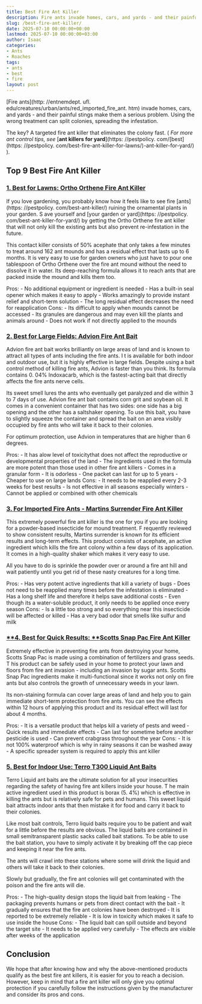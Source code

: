 ```yaml
---
title: Best Fire Ant Killer
description: Fire ants invade homes, cars, and yards - and their painful stings make them a serious problem. Using the wrong treatment can split colonies, spreading the...
slug: /best-fire-ant-killer/
date: 2025-07-10 00:00:00+00:00
lastmod: 2025-07-10 00:00:00+03:00
author: Isaac
categories:
- Ants
- Roaches
tags:
- ants
- best
- fire
layout: post
---
```


[Fire ants](http: //entnemdept. ufl. edu/creatures/urban/ants/red_imported_fire_ant. htm) invade homes, cars, and yards - and their painful stings make them a serious problem. Using the wrong treatment can split colonies, spreading the infestation.

The key? A targeted fire ant killer that eliminates the colony fast. ( *For more ant control tips, see* [**ant killers for yard**](https: //pestpolicy. com/[best](https: //pestpolicy. com/best-fire-ant-killer-for-lawns/)-ant-killer-for-yard/) ).

##  Top 9 Best Fire Ant Killer

###  [1. Best for Lawns: Ortho Orthene Fire Ant Killer](https://www.amazon.com/dp/B000A0UCRG/?tag=p-policy-20)

If you love gardening, you probably know how it feels like to see fire [ants](https: //pestpolicy. com/best-ant-killer/) ruining the ornamental plants in your garden. S ave yourself and [your garden or yard](https: //pestpolicy. com/best-ant-killer-for-yard/) by getting the Ortho Orthene fire ant killer that will not only kill the existing ants but also prevent re-infestation in the future.

This contact killer consists of 50% acephate that only takes a few minutes to treat around 162 ant mounds and has a residual effect that lasts up to 6 months. It is very easy to use for garden owners who just have to pour one tablespoon of Ortho Orthene over the fire ant mound without the need to dissolve it in water. Its deep-reaching formula allows it to reach ants that are packed inside the mound and kills them too.

Pros: - No additional equipment or ingredient is needed - Has a built-in seal opener which makes it easy to apply - Works amazingly to provide instant relief and short-term solution - The long residual effect decreases the need for reapplication Cons: - Its difficult to apply when mounds cannot be accessed - Its granules are dangerous and may even kill the plants and animals around - Does not work if not directly applied to the mounds

###  [2. Best for Large Fields: Advion Fire Ant Bait](https://www.amazon.com/dp/B00407FUTA/?tag=p-policy-20)

Advion fire ant bait works brilliantly on large areas of land and is known to attract all types of ants including the fire ants. I t is available for both indoor and outdoor use, but it is highly effective in large fields. Despite using a bait control method of killing fire ants, Advion is faster than you think. Its formula contains 0. 04% Indoxacarb, which is the fastest-acting bait that directly affects the fire ants nerve cells.

Its sweet smell lures the ants who eventually get paralyzed and die within 3 to 7 days of use. Advion fire ant bait contains corn grit and soybean oil. It comes in a convenient container that has two sides: one side has a big opening and the other has a saltshaker opening. To use this bait, you have to slightly squeeze the container and spread the bait on an area visibly occupied by fire ants who will take it back to their colonies.

For optimum protection, use Advion in temperatures that are higher than 6 degrees.

Pros: - It has alow level of toxicitythat does not affect the reproductive or developmental properties of the land - The ingredients used in the formula are more potent than those used in other fire ant killers - Comes in a granular form - It is odorless - One packet can last for up to 5 years - Cheaper to use on large lands Cons: - It needs to be reapplied every 2-3 weeks for best results - Is not effective in all seasons especially winters - Cannot be applied or combined with other chemicals

###  [3. For Imported Fire Ants - Martins Surrender Fire Ant Killer](https://www.amazon.com/dp/B004GTKJ2K/?tag=p-policy-20)

This extremely powerful fire ant killer is the one for you if you are looking for a powder-based insecticide for mound treatment. F requently reviewed to show consistent results, Martins surrender is known for its efficient results and long-term effects. This product consists of acephate, an active ingredient which kills the fire ant colony within a few days of its application. It comes in a high-quality shaker which makes it very easy to use.

All you have to do is sprinkle the powder over or around a fire ant hill and wait patiently until you get rid of these nasty creatures for a long time.

Pros: - Has very potent active ingredients that kill a variety of bugs - Does not need to be reapplied many times before the infestation is eliminated - Has a long shelf life and therefore it helps save additional costs - Even though its a water-soluble product, it only needs to be applied once every season Cons: - Is a little too strong and so everything near this insecticide will be affected or killed - Has a very bad odor that smells like sulfur and milk

###  [**4. Best for Quick Results: ****Scotts Snap Pac Fire Ant Killer**](https://www.amazon.com/dp/B0056EP3RU/?tag=p-policy-20)

Extremely effective in preventing fire ants from destroying your home, Scotts Snap Pac is made using a combination of fertilizers and grass seeds. T his product can be safely used in your home to protect your lawn and floors from fire ant invasion - including an invasion by sugar ants. Scotts Snap Pac ingredients make it multi-functional since it works not only on fire ants but also controls the growth of unnecessary weeds in your lawn.

Its non-staining formula can cover large areas of land and help you to gain immediate short-term protection from fire ants. You can see the effects within 12 hours of applying this product and its residual effect will last for about 4 months.

Pros: - It is a versatile product that helps kill a variety of pests and weed - Quick results and immediate effects - Can last for sometime before another pesticide is used - Can prevent crabgrass throughout the year Cons: - It is not 100% waterproof which is why in rainy seasons it can be washed away - A specific spreader system is required to apply this ant killer

###  [5. Best for Indoor Use: Terro T300 Liquid Ant Baits](https://www.amazon.com/dp/B000HJBKMQ/?tag=p-policy-20)

Terro Liquid ant baits are the ultimate solution for all your insecurities regarding the safety of having fire ant killers inside your house. T he main active ingredient used in this product is borax (5. 4%) which is effective in killing the ants but is relatively safe for pets and humans. This sweet liquid bait attracts indoor ants that then mistake it for food and carry it back to their colonies.

Like most bait controls, Terro liquid baits require you to be patient and wait for a little before the results are obvious. The liquid baits are contained in small semitransparent plastic sacks called bait stations. To be able to use the bait station, you have to simply activate it by breaking off the cap piece and keeping it near the fire ants.

The ants will crawl into these stations where some will drink the liquid and others will take it back to their colonies.

Slowly but gradually, the fire ant colonies will get contaminated with the poison and the fire ants will die.

Pros: - The high-quality design stops the liquid bait from leaking - The packaging prevents humans or pets from direct contact with the bait - It gradually ensures that the fire ant colonies have been destroyed - It is reported to be extremely reliable - It is low in toxicity which makes it safe to use inside the house Cons: - The liquid bait can spill outside and beyond the target site - It needs to be applied very carefully - The effects are visible after weeks of the application

##  Conclusion

We hope that after knowing how and why the above-mentioned products qualify as the best fire ant killers, it is easier for you to reach a decision. However, keep in mind that a fire ant killer will only give you optimal protection if you carefully follow the instructions given by the manufacturer and consider its pros and cons.
